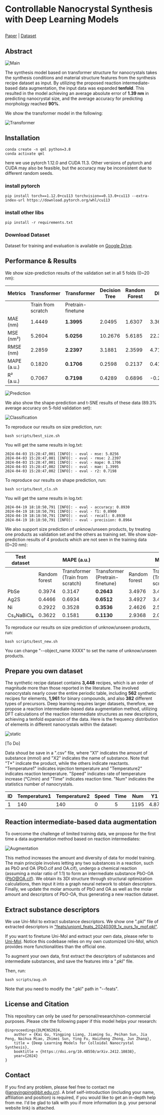# <p>  <b> Controllable Nanocrystal Synthesis with Deep Learning Models </b> </p>

[Paper]() | [Dataset]()

## Abstract 

![Main](assets/main.png)

The synthesis model based on transformer structure for nanocrystals takes the synthesis conditions and material structure features from the synthesis recipe dataset as input. By utilizing the proposed reaction intermediate-based data augmentation, the input data was expanded **tenfold**. This resulted in the model achieving an average absolute error of **1.39 nm** in predicting nanocrystal size, and the average accuracy for predicting morphology reached **90%**.

We show the transformer model in the following:

![Transformer](assets/transformer.png)

## Installation
```
conda create -n qml python=3.8
conda activate qml
```

here we use pytorch 1.12.0 and CUDA 11.3. Other versions of pytorch and CUDA may also be feasible, but the accuracy may be inconsistent due to different random seeds.

### install pytorch
```
pip install torch==1.12.0+cu113 torchvision==0.13.0+cu113 --extra-index-url https://download.pytorch.org/whl/cu113

```

### install other libs
```
pip install -r requirements.txt
```

### Download Dataset

Dataset for training and evaluation is available on [Google Drive]().

## Performance & Results

We show size-prediction results of the validation set in all 5 folds (0~20 nm):

| Metrics | Transformer | Transformer | Decision Tree | Random Forest | DNN | LSTM |
|---------|-------------|-------------|-------------|-------------|-------------|------------------------|
|         | Train from scratch | Pretrain-finetune |               |               |                             |                        |
| MAE (nm) | 1.4449 | **1.3995** | 2.0495 | 1.6307 | 3.3697 | 1.5570 |
| MSE (nm²) | 5.2604 | **5.0256** | 10.2676 | 5.6185 | 22.3104 | 5.9962 |
| RMSE (nm) | 2.2859 | **2.2397** | 3.1881 | 2.3599 | 4.7151 | 2.4461 |
| MAPE (a.u.) | 0.1820 | **0.1706** | 0.2598 | 0.2137 | 0.4178 | 0.1930 |
| R² (a.u.) | 0.7067 | **0.7198** | 0.4289 | 0.6896 | -0.2546 | 0.6629 |

![Prediction](assets/prediction.png)

We also show the shape-prediction and t-SNE results of these data (89.3% average accuracy on 5-fold validation set):

![Classification](assets/classification.png)

To reproduce our results on size prediction, run:
```
bash scripts/best_size.sh
```

You will get the same results in log.txt:
```
2024-04-03 15:28:47,001 [INFO]: - eval - mse: 5.0256
2024-04-03 15:28:47,001 [INFO]: - eval - rmse: 2.2397
2024-04-03 15:28:47,001 [INFO]: - eval - mape: 0.1706
2024-04-03 15:28:47,002 [INFO]: - eval - mae: 1.3995
2024-04-03 15:28:47,002 [INFO]: - eval - r2: 0.7198
```

To reproduce our results on shape prediction, run:
```
bash scripts/best_cls.sh
```

You will get the same results in log.txt:
```
2024-04-19 18:18:50,791 [INFO]: - eval - accuracy: 0.8930
2024-04-19 18:18:50,791 [INFO]: - eval - f1: 0.8900
2024-04-19 18:18:50,791 [INFO]: - eval - recall: 0.8930
2024-04-19 18:18:50,791 [INFO]: - eval - precision: 0.8964
```

We also support size prediction of unknow/unseen products, by treating one products as validation set and the others as training set. We show size-prediction results of 4 products which are not seen in the training data (0~20 nm):

| Test dataset | | MAPE (a.u.) | | | MAE (nm) | | | R² (a.u.) | |
|--------------|-------------|-------------|-------------|-------------|-------------|-------------|-------------|-------------|-------------|
|              | Random forest | Transformer (Train from scratch) | Transformer (Pretrain-finetune) | Random forest | Transformer (Train from scratch) | Transformer (Pretrain-finetune) | Random forest | Transformer (Train from scratch) | Transformer (Pretrain-finetune) |
| PbSe         | 0.3974 | 0.3147 | **0.2643** | 3.4976 | 3.4941 | **2.6522** | -6.4040 | -0.1443 | **0.3853** |
| Ag2S         | 0.4466 | 0.6934 | **0.6512** | 3.4927 | 3.4786 | **3.1903** | -2.5640 | 0.1936 | **0.4056** |
| Ni           | 0.2922 | 0.3528 | **0.3536** | 2.4626 | 2.5411 | **2.0056** | -3.2779 | 0.2022 | **0.4200** |
| Cs₂NaBiCl₆   | 0.3622 | 0.1581 | **0.1130** | 2.9368 | 2.0923 | **1.4805** | -0.4251 | 0.3742 | **0.6910** |

To reproduce our results on size prediction of unknow/unseen products, run:
```
bash scripts/best_new.sh
```

You can change "--object_name XXXX" to set the name of unknow/unseen products.

## Prepare you own dataset

The synthetic recipe dataset contains **3,448** recipes, which is an order of magnitude more than those reported in the literature.  The involved nanocrystals nearly cover the entire periodic table, including **562** synthetic recipes for elements, **1,961** for binary compounds, and also **382** different types of precursors. Deep learning requires larger datasets, therefore, we propose a reaction intermediate-based data augmentation method, utilizing DFT calculations of the reaction intermediate structures as new descriptors, achieving a tenfold expansion of the data. Here is the frequency distribution of elements in different nanocrystals within the dataset:

![static](assets/static.png)

[To Do]

Data shoud be save in a ".csv" file, where "X1" indicates the amount of substance (mmol) and "X2" indicates the name of substance. Note that "T*" indicate the product, while the others indicate reactants. "Temperature1" indicates injection temperature and "Temperature2" indicates reaction temperature. "Speed" indicates rate of temperature increase (℃/min) and "Time" indicates reaction time. "Num" indicates the statistics number of nanocrystals.

| ID | Temperature1 | Temperature2 | Speed | Time | Num  | Y1   | Y2   | Y3 | T1 | T2  | A1 | B1 | C1     | D1    | E1    | F1    | G1 | H1 | I1 | J1 | K1 | L1 | M1 | A2  | B2 | C2  | D2  | E2 | F2 | G2 | H2 | I2 | J2 | K2 | L2 | M2         |
|----|--------------|--------------|-------|------|------|------|------|----|----|-----|----|----|--------|-------|-------|-------|----|----|----|----|----|----|----|-----|----|-----|-----|----|----|----|----|----|----|----|----|-----------|
| 1  | 140          | 140          | 0     | 5    | 1195 | 4.87 | 6.49 | 9  | 1  | PbSe| 5  | 5  | 46.875 | 5.015 | 5.605 | 22.214| 0  | 0  | 0  | 0  | 0  | 0  | 0  | PbO | Se | ODE | OLA | TOP| OA | PlaceHolder | PlaceHolder | PlaceHolder | PlaceHolder | PlaceHolder | PlaceHolder | PlaceHolder |

## Reaction intermediate-based data augmentation

To overcome the challenge of limited training data, we propose for the first time a data augmentation method based on reaction intermediates:

![Augmentation](assets/augmentation.png)

This method increases the amount and diversity of data for model training. The main principle involves letting any two substances in a reaction, such as PbO and OA (PbO.cif and OA.cif), undergo a chemical reaction (assuming a molar ratio of 1:1) to form an intermediate substance PbO-OA (PbO@OA.cif). We obtain its 3Dl structure through structural optimization calculations, then input it into a graph neural network to obtain descriptors. Finally, we update the molar amounts of PbO and OA as well as the molar amount and descriptors of PbO-OA, thus generating a new reaction dataset.

## Extract substance descriptors

We use Uni-Mol to extract substance descriptors. We show one ".pkl" file of extracted descriptors in ["feats/unioml_feats_20240309_1x_ours_1x_mof.pkl"](feats\unioml_feats_20240309_1x_ours_1x_mof.pkl).

If you want to finetune Uni-Mol and extract your own data, please refer to [Uni-Mol](Uni-Mol/README.md). Notice this codebase relies on my own customized Uni-Mol, which provides more functionalities than the official one.

To augment your own data, first extract the descriptors of substances and intermediate substances, and save the features into a ".pkl" file.

Then, run:
```
bash scripts/aug.sh
```

Note that you need to modify the ".pkl" path in "--feats".

## License and Citation
This repository can only be used for personal/research/non-commercial purposes. Please cite the following paper if this model helps your research:

```
@inproceedings{DLMCNS2024,
    author = {Kai Gu, Yingping Liang, Jiaming Su, Peihan Sun, Jia Peng, Naihua Miao, Zhimei Sun, Ying Fu, Haizheng Zhong, Jun Zhang},
    title = {Deep Learning Models for Colloidal Nanocrystal Synthesis},
    booktitle = {https://doi.org/10.48550/arXiv.2412.10838},
    year={2024}
}
```

## Contact
If you find any problem, please feel free to contact me (liangyingping@bit.edu.cn). A brief self-introduction (including your name, affiliation and position) is required, if you would like to get an in-depth help from me. I'd be glad to talk with you if more information (e.g. your personal website link) is attached.

